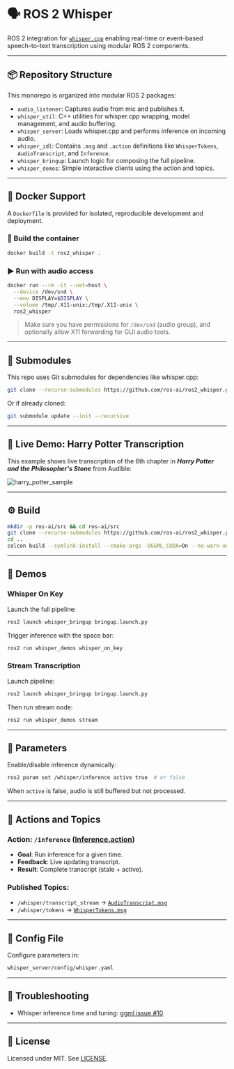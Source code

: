 
# 🗣️ ROS 2 Whisper

ROS 2 integration for [`whisper.cpp`](https://github.com/ggerganov/whisper.cpp) enabling real-time or event-based speech-to-text transcription using modular ROS 2 components.

---

## 📦 Repository Structure

This monorepo is organized into modular ROS 2 packages:

- `audio_listener`: Captures audio from mic and publishes it.
- `whisper_util`: C++ utilities for whisper.cpp wrapping, model management, and audio buffering.
- `whisper_server`: Loads whisper.cpp and performs inference on incoming audio.
- `whisper_idl`: Contains `.msg` and `.action` definitions like `WhisperTokens`, `AudioTranscript`, and `Inference`.
- `whisper_bringup`: Launch logic for composing the full pipeline.
- `whisper_demos`: Simple interactive clients using the action and topics.

---

## 🐳 Docker Support

A `Dockerfile` is provided for isolated, reproducible development and deployment.

### 🔧 Build the container

```bash
docker build -t ros2_whisper .
```

### ▶️ Run with audio access

```bash
docker run --rm -it --net=host \
  --device /dev/snd \
  --env DISPLAY=$DISPLAY \
  --volume /tmp/.X11-unix:/tmp/.X11-unix \
  ros2_whisper
```

> Make sure you have permissions for `/dev/snd` (audio group), and optionally allow X11 forwarding for GUI audio tools.

---

## 🔁 Submodules

This repo uses Git submodules for dependencies like whisper.cpp:

```bash
git clone --recurse-submodules https://github.com/ros-ai/ros2_whisper.git
```

Or if already cloned:

```bash
git submodule update --init --recursive
```

---

## 🧪 Live Demo: Harry Potter Transcription

This example shows live transcription of the 6th chapter in ***Harry Potter and the Philosopher's Stone*** from Audible:

![harry_potter_sample](./doc/harry_potter_sample.gif)

---

## ⚙️ Build

```bash
mkdir -p ros-ai/src && cd ros-ai/src
git clone --recurse-submodules https://github.com/ros-ai/ros2_whisper.git
cd ..
colcon build --symlink-install --cmake-args -DGGML_CUDA=On --no-warn-unused-cli
```

---

## 🚀 Demos

### Whisper On Key

Launch the full pipeline:

```bash
ros2 launch whisper_bringup bringup.launch.py
```

Trigger inference with the space bar:

```bash
ros2 run whisper_demos whisper_on_key
```

### Stream Transcription

Launch pipeline:

```bash
ros2 launch whisper_bringup bringup.launch.py
```

Then run stream node:

```bash
ros2 run whisper_demos stream
```

---

## 🔧 Parameters

Enable/disable inference dynamically:

```bash
ros2 param set /whisper/inference active true  # or false
```

When `active` is false, audio is still buffered but not processed.

---

## 🎯 Actions and Topics

### Action: `/inference` ([Inference.action](whisper_idl/action/Inference.action))

- **Goal**: Run inference for a given time.
- **Feedback**: Live updating transcript.
- **Result**: Complete transcript (stale + active).

### Published Topics:

- `/whisper/transcript_stream` → [`AudioTranscript.msg`](whisper_idl/msg/AudioTranscript.msg)
- `/whisper/tokens` → [`WhisperTokens.msg`](whisper_idl/msg/WhisperTokens.msg)

---

## 🧩 Config File

Configure parameters in:

```bash
whisper_server/config/whisper.yaml
```

---

## 🧰 Troubleshooting

- Whisper inference time and tuning: [ggml issue #10](https://github.com/ggerganov/whisper.cpp/issues/10#issuecomment-1302462960)

---

## 📜 License

Licensed under MIT. See [LICENSE](./LICENSE).
